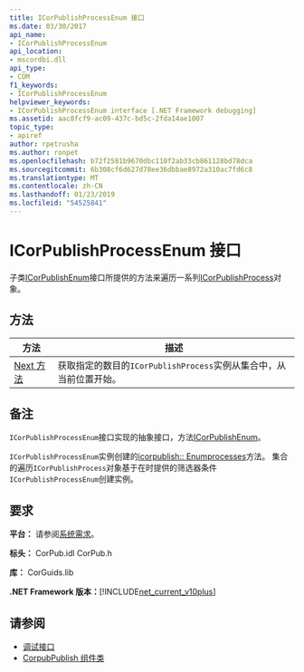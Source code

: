 ```yaml
---
title: ICorPublishProcessEnum 接口
ms.date: 03/30/2017
api_name:
- ICorPublishProcessEnum
api_location:
- mscordbi.dll
api_type:
- COM
f1_keywords:
- ICorPublishProcessEnum
helpviewer_keywords:
- ICorPublishProcessEnum interface [.NET Framework debugging]
ms.assetid: aac8fcf9-ac09-437c-bd5c-2fda14ae1007
topic_type:
- apiref
author: rpetrusha
ms.author: ronpet
ms.openlocfilehash: b72f2581b9670dbc110f2ab33cb861128bd78dca
ms.sourcegitcommit: 6b308cf6d627d78ee36dbbae8972a310ac7fd6c8
ms.translationtype: MT
ms.contentlocale: zh-CN
ms.lasthandoff: 01/23/2019
ms.locfileid: "54525841"
---
```

# <a name="icorpublishprocessenum-interface"></a>ICorPublishProcessEnum 接口
子类[ICorPublishEnum](../../../../docs/framework/unmanaged-api/debugging/icorpublishenum-interface.md)接口所提供的方法来遍历一系列[ICorPublishProcess](../../../../docs/framework/unmanaged-api/debugging/icorpublishprocess-interface.md)对象。  
  
## <a name="methods"></a>方法  
  
|方法|描述|  
|------------|-----------------|  
|[Next 方法](../../../../docs/framework/unmanaged-api/debugging/icorpublishprocessenum-next-method.md)|获取指定的数目的`ICorPublishProcess`实例从集合中，从当前位置开始。|  
  
## <a name="remarks"></a>备注  
 `ICorPublishProcessEnum`接口实现的抽象接口，方法[ICorPublishEnum](../../../../docs/framework/unmanaged-api/debugging/icorpublishenum-interface.md)。  
  
 `ICorPublishProcessEnum`实例创建的[icorpublish:: Enumprocesses](../../../../docs/framework/unmanaged-api/debugging/icorpublish-enumprocesses-method.md)方法。 集合的遍历`ICorPublishProcess`对象基于在时提供的筛选器条件`ICorPublishProcessEnum`创建实例。  
  
## <a name="requirements"></a>要求  
 **平台：** 请参阅[系统需求](../../../../docs/framework/get-started/system-requirements.md)。  
  
 **标头：** CorPub.idl CorPub.h  
  
 **库：** CorGuids.lib  
  
 **.NET Framework 版本：**[!INCLUDE[net_current_v10plus](../../../../includes/net-current-v10plus-md.md)]  
  
## <a name="see-also"></a>请参阅
- [调试接口](../../../../docs/framework/unmanaged-api/debugging/debugging-interfaces.md)
- [CorpubPublish 组件类](../../../../docs/framework/unmanaged-api/debugging/corpubpublish-coclass.md)
